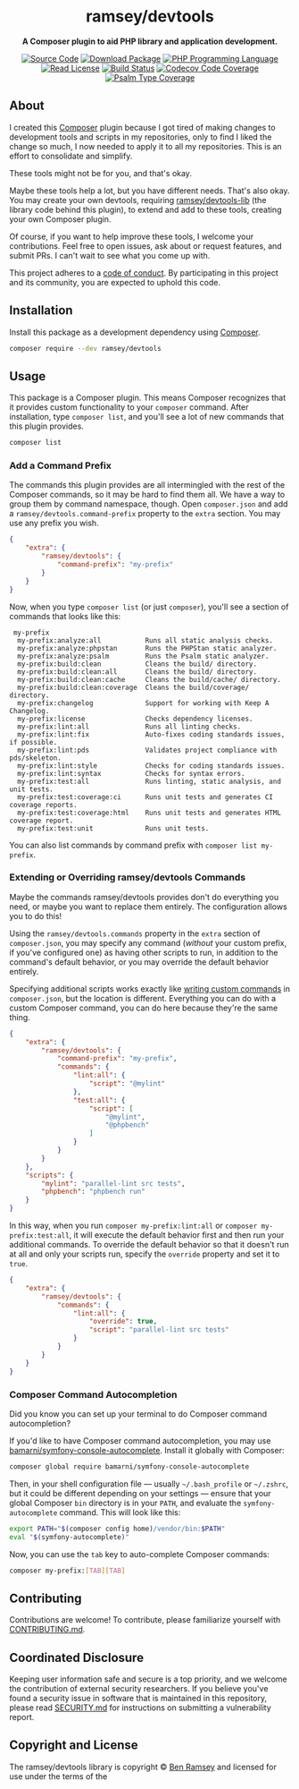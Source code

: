 <h1 align="center">ramsey/devtools</h1>

<p align="center">
    <strong>A Composer plugin to aid PHP library and application development.</strong>
</p>

<p align="center">
    <a href="https://github.com/ramsey/devtools"><img src="https://img.shields.io/badge/source-ramsey/devtools-blue.svg?style=flat-square" alt="Source Code"></a>
    <a href="https://packagist.org/packages/ramsey/devtools"><img src="https://img.shields.io/packagist/v/ramsey/devtools.svg?style=flat-square&label=release" alt="Download Package"></a>
    <a href="https://php.net"><img src="https://img.shields.io/packagist/php-v/ramsey/devtools.svg?style=flat-square&colorB=%238892BF" alt="PHP Programming Language"></a>
    <a href="https://github.com/ramsey/devtools/blob/main/LICENSE"><img src="https://img.shields.io/packagist/l/ramsey/devtools.svg?style=flat-square&colorB=darkcyan" alt="Read License"></a>
    <a href="https://github.com/ramsey/devtools-lib/actions/workflows/continuous-integration.yml"><img src="https://img.shields.io/github/workflow/status/ramsey/devtools-lib/build/main?style=flat-square&logo=github" alt="Build Status"></a>
    <a href="https://codecov.io/gh/ramsey/devtools-lib"><img src="https://img.shields.io/codecov/c/gh/ramsey/devtools-lib?label=codecov&logo=codecov&style=flat-square" alt="Codecov Code Coverage"></a>
    <a href="https://shepherd.dev/github/ramsey/devtools-lib"><img src="https://img.shields.io/endpoint?style=flat-square&url=https%3A%2F%2Fshepherd.dev%2Fgithub%2Framsey%2Fdevtools-lib%2Fcoverage" alt="Psalm Type Coverage"></a>
</p>

## About

I created this [Composer](https://getcomposer.org) plugin because I got tired of
making changes to development tools and scripts in my repositories, only to find
I liked the change so much, I now needed to apply it to all my repositories.
This is an effort to consolidate and simplify.

These tools might not be for you, and that's okay.

Maybe these tools help a lot, but you have different needs. That's also okay.
You may create your own devtools, requiring
[ramsey/devtools-lib](https://github.com/ramsey/devtools-lib) (the library code
behind this plugin), to extend and add to these tools, creating your own
Composer plugin.

Of course, if you want to help improve these tools, I welcome your contributions.
Feel free to open issues, ask about or request features, and submit PRs. I can't
wait to see what you come up with.

This project adheres to a [code of conduct](CODE_OF_CONDUCT.md).
By participating in this project and its community, you are expected to
uphold this code.

## Installation

Install this package as a development dependency using
[Composer](https://getcomposer.org).

``` bash
composer require --dev ramsey/devtools
```

## Usage

This package is a Composer plugin. This means Composer recognizes that it
provides custom functionality to your `composer` command. After installation,
type `composer list`, and you'll see a lot of new commands that this plugin
provides.

``` bash
composer list
```

### Add a Command Prefix

The commands this plugin provides are all intermingled with the rest of the
Composer commands, so it may be hard to find them all. We have a way to group
them by command namespace, though. Open `composer.json` and add a
`ramsey/devtools.command-prefix` property to the `extra` section. You may use
any prefix you wish.

``` json
{
    "extra": {
        "ramsey/devtools": {
            "command-prefix": "my-prefix"
        }
    }
}
```

Now, when you type `composer list` (or just `composer`), you'll see a section
of commands that looks like this:

```
 my-prefix
  my-prefix:analyze:all           Runs all static analysis checks.
  my-prefix:analyze:phpstan       Runs the PHPStan static analyzer.
  my-prefix:analyze:psalm         Runs the Psalm static analyzer.
  my-prefix:build:clean           Cleans the build/ directory.
  my-prefix:build:clean:all       Cleans the build/ directory.
  my-prefix:build:clean:cache     Cleans the build/cache/ directory.
  my-prefix:build:clean:coverage  Cleans the build/coverage/ directory.
  my-prefix:changelog             Support for working with Keep A Changelog.
  my-prefix:license               Checks dependency licenses.
  my-prefix:lint:all              Runs all linting checks.
  my-prefix:lint:fix              Auto-fixes coding standards issues, if possible.
  my-prefix:lint:pds              Validates project compliance with pds/skeleton.
  my-prefix:lint:style            Checks for coding standards issues.
  my-prefix:lint:syntax           Checks for syntax errors.
  my-prefix:test:all              Runs linting, static analysis, and unit tests.
  my-prefix:test:coverage:ci      Runs unit tests and generates CI coverage reports.
  my-prefix:test:coverage:html    Runs unit tests and generates HTML coverage report.
  my-prefix:test:unit             Runs unit tests.
```

You can also list commands by command prefix with `composer list my-prefix`.

### Extending or Overriding ramsey/devtools Commands

Maybe the commands ramsey/devtools provides don't do everything you need, or
maybe you want to replace them entirely. The configuration allows you to do
this!

Using the `ramsey/devtools.commands` property in the `extra` section of
`composer.json`, you may specify any command (*without* your custom prefix, if
you've configured one) as having other scripts to run, in addition to the
command's default behavior, or you may override the default behavior entirely.

Specifying additional scripts works exactly like
[writing custom commands](https://getcomposer.org/doc/articles/scripts.md#writing-custom-commands)
in `composer.json`, but the location is different. Everything you can do with
a custom Composer command, you can do here because they're the same thing.

``` json
{
    "extra": {
        "ramsey/devtools": {
            "command-prefix": "my-prefix",
            "commands": {
                "lint:all": {
                    "script": "@mylint"
                },
                "test:all": {
                    "script": [
                        "@mylint",
                        "@phpbench"
                    ]
                }
            }
        }
    },
    "scripts": {
        "mylint": "parallel-lint src tests",
        "phpbench": "phpbench run"
    }
}
```

In this way, when you run `composer my-prefix:lint:all` or `composer my-prefix:test:all`,
it will  execute the default behavior first and then run your additional commands.
To  override the default behavior so that it doesn't run at all and only your
scripts run, specify the `override` property and set it to `true`.

``` json
{
    "extra": {
        "ramsey/devtools": {
            "commands": {
                "lint:all": {
                    "override": true,
                    "script": "parallel-lint src tests"
                }
            }
        }
    }
}
```

### Composer Command Autocompletion

Did you know you can set up your terminal to do Composer command autocompletion?

If you'd like to have Composer command autocompletion, you may use
[bamarni/symfony-console-autocomplete](https://github.com/bamarni/symfony-console-autocomplete).
Install it globally with Composer:

``` bash
composer global require bamarni/symfony-console-autocomplete
```

Then, in your shell configuration file — usually `~/.bash_profile` or `~/.zshrc`,
but it could be different depending on your settings — ensure that your global
Composer `bin` directory is in your `PATH`, and evaluate the
`symfony-autocomplete` command. This will look like this:

``` bash
export PATH="$(composer config home)/vendor/bin:$PATH"
eval "$(symfony-autocomplete)"
```

Now, you can use the `tab` key to auto-complete Composer commands:

``` bash
composer my-prefix:[TAB][TAB]
```

## Contributing

Contributions are welcome! To contribute, please familiarize yourself with
[CONTRIBUTING.md](CONTRIBUTING.md).

## Coordinated Disclosure

Keeping user information safe and secure is a top priority, and we welcome the
contribution of external security researchers. If you believe you've found a
security issue in software that is maintained in this repository, please read
[SECURITY.md](SECURITY.md) for instructions on submitting a vulnerability report.

## Copyright and License

The ramsey/devtools library is copyright © [Ben Ramsey](https://benramsey.com)
and licensed for use under the terms of the
